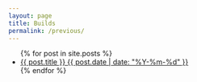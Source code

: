 ```yaml
---
layout: page
title: Builds
permalink: /previous/
---
```


<ul>
  {% for post in site.posts %}
    <li>
      <a href="{{ post.url | relative_url }}">{{ post.title }} {{ post.date | date: "%Y-%m-%d" }}</a>
    </li>
  {% endfor %}
</ul>
